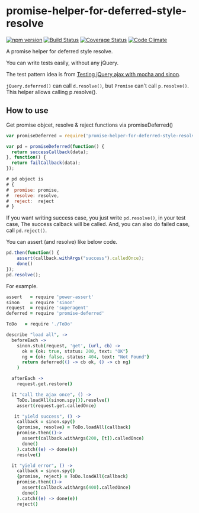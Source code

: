 # promise-helper-for-deferred-style-resolve

[![npm version](https://badge.fury.io/js/promise-helper-for-deferred-style-resolve.svg)](http://badge.fury.io/js/promise-helper-for-deferred-style-resolve)
[![Build Status](https://travis-ci.org/matsu-chara/promise-helper-for-deferred-style-resolve.svg?branch=master)](https://travis-ci.org/matsu-chara/promise-helper-for-deferred-style-resolve)
[![Coverage Status](https://coveralls.io/repos/matsu-chara/promise-helper-for-deferred-style-resolve/badge.svg?branch=)](https://coveralls.io/r/matsu-chara/promise-helper-for-deferred-style-resolve?branch=master)
[![Code Climate](https://codeclimate.com/github/matsu-chara/promise-helper-for-deferred-style-resolve/badges/gpa.svg)](https://codeclimate.com/github/matsu-chara/promise-helper-for-deferred-style-resolve)

A promise helper for deferred style resolve.

You can write tests easily, without any jQuery.

The test pattern idea is from [Testing jQuery ajax with mocha and sinon](http://blog.revathskumar.com/2013/03/testing-jquery-ajax-with-mocha-and-sinon.html).

`jQuery.deferred()` can call `d.resolve()`, but `Promise` can't call `p.resolve()`. This helper allows calling p.resolve().

## How to use

Get promise objcet, resolve & reject functions via promiseDeferred()

```javascript
var promiseDeferred = require('promise-helper-for-deferred-style-resolve');

var pd = promiseDeferred(function() {
  return successCallback(data);
}, function() {
  return failCallback(data);
});

# pd object is
# {
#  promise: promise,
#  resolve: resolve,
#  reject:  reject
# }
```

If you want writing success case, you just write `pd.resolve()`, in your test case, The success calback will be called. And, you can also do failed case, call `pd.reject()`.

You can assert (and resolve) like below code.

```javascript
pd.then(function() {
    assert(callback.withArgs("success").calledOnce);
    done()
});
pd.resolve();
```


For example.

```coffee
assert   = require 'power-assert'
sinon    = require 'sinon'
request  = require 'superagent'
deferred = require 'promise-deferred'

ToDo   = require './ToDo'

describe "load all", ->
  beforeEach ->
    sinon.stub(request, 'get', (url, cb) ->
      ok = {ok: true, status: 200, text: "OK"}
      ng = {ok: false, status: 404, text: "Not Found"}
      return deferred(() -> cb ok, () -> cb ng)
    )

  afterEach ->
    request.get.restore()

  it "call the ajax once", () ->
    ToDo.loadAll(sinon.spy()).resolve()
    assert(request.get.calledOnce)

   it "yield success", () ->
    callback = sinon.spy()
    {promise, resolve} = ToDo.loadAll(callback)
    promise.then(()->
      assert(callback.withArgs(200, [t]).calledOnce)
      done()
    ).catch((e) -> done(e))
    resolve()

  it "yield error", () ->
    callback = sinon.spy()
    {promise, reject} = ToDo.loadAll(callback)
    promise.then(()->
      assert(callback.withArgs(400).calledOnce)
      done()
    ).catch((e) -> done(e))
    reject()
```

